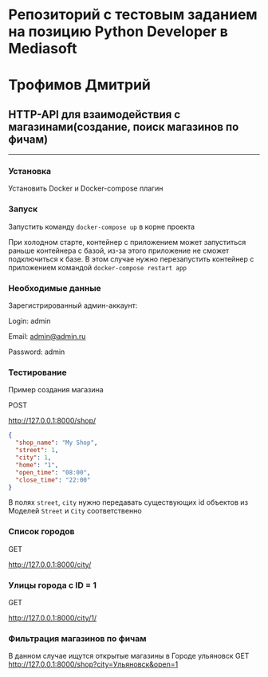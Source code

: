 # Репозиторий с тестовым заданием на позицию Python Developer в Mediasoft

# Трофимов Дмитрий

## HTTP-API для взаимодействия с магазинами(создание, поиск магазинов по фичам)

***

### Установка

Установить Docker и Docker-compose плагин

### Запуск

Запустить команду `docker-compose up` в корне проекта

При холодном старте, контейнер с приложением может запуститься раньше контейнера с базой, из-за этого приложение не
сможет подключиться к базе. В этом случае нужно перезапустить контейнер с приложением
командой `docker-compose restart app`

### Необходимые данные

Зарегистрированный админ-аккаунт:

Login: admin

Email: admin@admin.ru

Password: admin

### Тестирование

Пример создания магазина

POST

http://127.0.0.1:8000/shop/

```json
{
  "shop_name": "My Shop",
  "street": 1,
  "city": 1,
  "home": "1",
  "open_time": "08:00",
  "close_time": "22:00"
}
```

В полях `street`, `city` нужно передавать существующих id объектов из Моделей `Street` и `City` соответственно

### Список городов

GET

http://127.0.0.1:8000/city/

### Улицы города с ID = 1

GET

http://127.0.0.1:8000/city/1/

### Фильтрация магазинов по фичам

В данном случае ищутся открытые магазины в Городе ульяновск
GET http://127.0.0.1:8000/shop?city=Ульяновск&open=1

